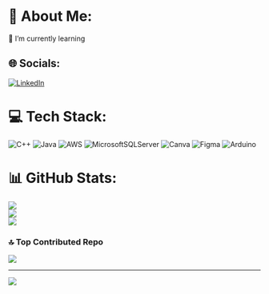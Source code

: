 # 💫 About Me:
🌱 I’m currently learning<br>


## 🌐 Socials:
[![LinkedIn](https://img.shields.io/badge/LinkedIn-%230077B5.svg?logo=linkedin&logoColor=white)](https://linkedin.com/in/www.linkedin.com/in/yathishb2705) 

# 💻 Tech Stack:
![C++](https://img.shields.io/badge/c++-%2300599C.svg?style=flat-square&logo=c%2B%2B&logoColor=white) ![Java](https://img.shields.io/badge/java-%23ED8B00.svg?style=flat-square&logo=openjdk&logoColor=white) ![AWS](https://img.shields.io/badge/AWS-%23FF9900.svg?style=flat-square&logo=amazon-aws&logoColor=white) ![MicrosoftSQLServer](https://img.shields.io/badge/Microsoft%20SQL%20Server-CC2927?style=flat-square&logo=microsoft%20sql%20server&logoColor=white) ![Canva](https://img.shields.io/badge/Canva-%2300C4CC.svg?style=flat-square&logo=Canva&logoColor=white) ![Figma](https://img.shields.io/badge/figma-%23F24E1E.svg?style=flat-square&logo=figma&logoColor=white) ![Arduino](https://img.shields.io/badge/-Arduino-00979D?style=flat-square&logo=Arduino&logoColor=white)
# 📊 GitHub Stats:
![](https://github-readme-stats.vercel.app/api?username=YATHISH0527&theme=material-palenight&hide_border=true&include_all_commits=true&count_private=true)<br/>
![](https://github-readme-streak-stats.herokuapp.com/?user=YATHISH0527&theme=material-palenight&hide_border=true)<br/>
![](https://github-readme-stats.vercel.app/api/top-langs/?username=YATHISH0527&theme=material-palenight&hide_border=true&include_all_commits=true&count_private=true&layout=compact)

### 🔝 Top Contributed Repo
![](https://github-contributor-stats.vercel.app/api?username=YATHISH0527&limit=5&theme=dark_dimmed&combine_all_yearly_contributions=true)

---
[![](https://visitcount.itsvg.in/api?id=YATHISH0527&icon=7&color=7)](https://visitcount.itsvg.in)

<!-- Proudly created with GPRM ( https://gprm.itsvg.in ) -->
